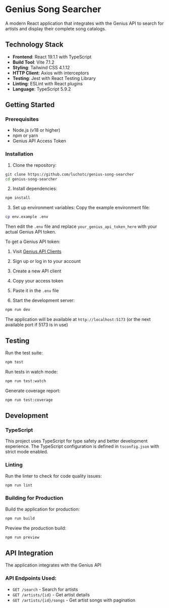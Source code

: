 # Genius Song Searcher

A modern React application that integrates with the Genius API to search for artists and display their complete song catalogs.

## Technology Stack

- **Frontend**: React 19.1.1 with TypeScript
- **Build Tool**: Vite 7.1.2
- **Styling**: Tailwind CSS 4.1.12
- **HTTP Client**: Axios with interceptors
- **Testing**: Jest with React Testing Library
- **Linting**: ESLint with React plugins
- **Language**: TypeScript 5.9.2

## Getting Started

### Prerequisites

- Node.js (v18 or higher)
- npm or yarn
- Genius API Access Token

### Installation

1. Clone the repository:
```bash
git clone https://github.com/luchotc/genius-song-searcher
cd genius-song-searcher
```

2. Install dependencies:
```bash
npm install
```

3. Set up environment variables:
Copy the example environment file:
```bash
cp env.example .env
```

Then edit the `.env` file and replace `your_genius_api_token_here` with your actual Genius API token.

To get a Genius API token:
1. Visit [Genius API Clients](https://genius.com/api-clients)
2. Sign up or log in to your account
3. Create a new API client
4. Copy your access token
5. Paste it in the `.env` file

4. Start the development server:
```bash
npm run dev
```

The application will be available at `http://localhost:5173` (or the next available port if 5173 is in use)

## Testing

Run the test suite:
```bash
npm test
```

Run tests in watch mode:
```bash
npm run test:watch
```

Generate coverage report:
```bash
npm run test:coverage
```

## Development

### TypeScript
This project uses TypeScript for type safety and better development experience. The TypeScript configuration is defined in `tsconfig.json` with strict mode enabled.

### Linting
Run the linter to check for code quality issues:
```bash
npm run lint
```

### Building for Production
Build the application for production:
```bash
npm run build
```

Preview the production build:
```bash
npm run preview
```

## API Integration

The application integrates with the Genius API

### API Endpoints Used:
- `GET /search` - Search for artists
- `GET /artists/{id}` - Get artist details
- `GET /artists/{id}/songs` - Get artist songs with pagination
